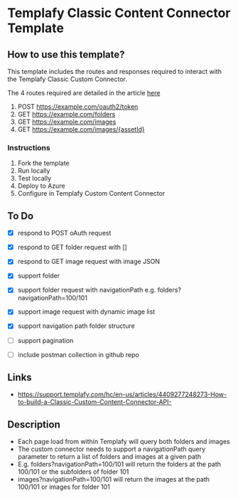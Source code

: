 # Templafy Classic Content Connector Template

## How to use this template?
This template includes the routes and responses required to interact with the Templafy Classic Custom Connector.

The 4 routes required are detailed in the article [here](https://support.templafy.com/hc/en-us/articles/4409277248273-How-to-build-a-Classic-Custom-Content-Connector-API-)

1. POST https://example.com/oauth2/token
2. GET https://example.com/folders
3. GET https://example.com/images
4. GET https://example.com/images/{assetId}

### Instructions
1. Fork the template
2. Run locally
3. Test locally
4. Deploy to Azure
5. Configure in Templafy Custom Content Connector

## To Do
- [x] respond to POST oAuth request
- [x] respond to GET folder request with []
- [x] respond to GET image request with image JSON
- [x] support folder
- [x] support folder request with navigationPath e.g. folders?navigationPath=100/101
- [x] support image request with dynamic image list
- [x] support navigation path folder structure
- [ ] support pagination
- [ ] include postman collection in github repo


## Links
- https://support.templafy.com/hc/en-us/articles/4409277248273-How-to-build-a-Classic-Custom-Content-Connector-API- 


## Description
- Each page load from within Templafy will query both folders and images
- The custom connector needs to support a navigationPath query parameter to return a list of folders and images at a given path
- E.g. folders?navigationPath=100/101 will return the folders at the path 100/101 or the subfolders of folder 101
- images?navigationPath=100/101 will return the images at the path 100/101 or images for folder 101